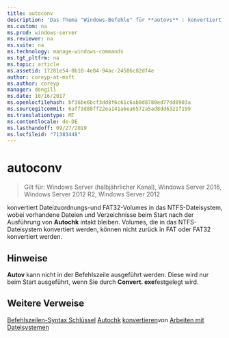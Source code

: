 ```yaml
---
title: autoconv
description: 'Das Thema "Windows-Befehle" für **autovs** : konvertiert Dateizuordnungs-und FAT32-Volumes in das NTFS-Dateisystem.'
ms.custom: na
ms.prod: windows-server
ms.reviewer: na
ms.suite: na
ms.technology: manage-windows-commands
ms.tgt_pltfrm: na
ms.topic: article
ms.assetid: 17281e54-0b18-4e84-94ac-24586c82df4e
author: coreyp-at-msft
ms.author: coreyp
manager: dongill
ms.date: 10/16/2017
ms.openlocfilehash: bf36be6bcf3dd8f6c61c6ab0d8780ed77dd8903a
ms.sourcegitcommit: 6aff3d88ff22ea141a6ea6572a5ad8dd6321f199
ms.translationtype: MT
ms.contentlocale: de-DE
ms.lasthandoff: 09/27/2019
ms.locfileid: "71383448"
---
```

# <a name="autoconv"></a>autoconv

>Gilt für: Windows Server (halbjährlicher Kanal), Windows Server 2016, Windows Server 2012 R2, Windows Server 2012

konvertiert Dateizuordnungs-und FAT32-Volumes in das NTFS-Dateisystem, wobei vorhandene Dateien und Verzeichnisse beim Start nach der Ausführung von **Autochk** intakt bleiben. Volumes, die in das NTFS-Dateisystem konvertiert werden, können nicht zurück in FAT oder FAT32 konvertiert werden.
## <a name="remarks"></a>Hinweise
**Autov** kann nicht in der Befehlszeile ausgeführt werden. Diese wird nur beim Start ausgeführt, wenn Sie durch **Convert. exe**festgelegt wird.
## <a name="additional-references"></a>Weitere Verweise
[Befehlszeilen-Syntax Schlüssel](command-line-syntax-key.md)
[Autochk](autochk.md)
[konvertieren](convert.md)von 
[Arbeiten mit Dateisystemen](https://go.microsoft.com/fwlink/?LinkId=4509)
